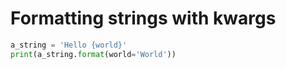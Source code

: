 # Formatting strings with kwargs

```python
a_string = 'Hello {world}'
print(a_string.format(world='World'))
```